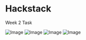 # Hackstack
Week 2 Task

![Image](https://github.com/user-attachments/assets/89a1ce32-7c99-4744-af74-fec989dd9ecf)
![Image](https://github.com/user-attachments/assets/e1e43587-b4d6-4d29-bf58-a162f466432d)
![Image](https://github.com/user-attachments/assets/9f93391d-cc85-4c0a-8665-b7778532db7e)
![Image](https://github.com/user-attachments/assets/9c8d09cd-b5d1-4ac6-b56c-53b4e2f1b121)
